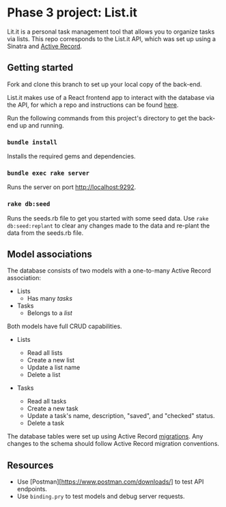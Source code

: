 # Phase 3 project: List.it

Lit.it is a personal task management tool that allows you to organize tasks via lists. This repo corresponds to the List.it API, which was set up using a Sinatra and [Active Record](https://guides.rubyonrails.org/active_record_basics.html).

## Getting started

Fork and clone this branch to set up your local copy of the back-end.

List.it makes use of a React frontend app to interact with the database via the API, for which a repo and instructions can be found [here](https://github.com/rreymundi/phase-3-project-frontend).

Run the following commands from this project's directory to get the back-end up and running.

### `bundle install`

Installs the required gems and dependencies.

### `bundle exec rake server`

Runs the server on port [http://localhost:9292](http://localhost:9292).

### `rake db:seed`

Runs the seeds.rb file to get you started with some seed data. Use `rake db:seed:replant` to clear any changes made to the data and re-plant the data from the seeds.rb file.

## Model associations

The database consists of two models with a one-to-many Active Record association:

- Lists
  - Has many *tasks*
- Tasks
  - Belongs to a *list*

Both models have full CRUD capabilities.

- Lists
  - Read all lists
  - Create a new list
  - Update a list name
  - Delete a list

- Tasks
  - Read all tasks
  - Create a new task
  - Update a task's name, description, "saved", and "checked" status.
  - Delete a task

The database tables were set up using Active Record [migrations](https://guides.rubyonrails.org/active_record_migrations.html#using-the-change-method). Any changes to the schema should follow Active Record migration conventions.

## Resources

- Use [Postman][https://www.postman.com/downloads/] to test API endpoints.
- Use `binding.pry` to test models and debug server requests.